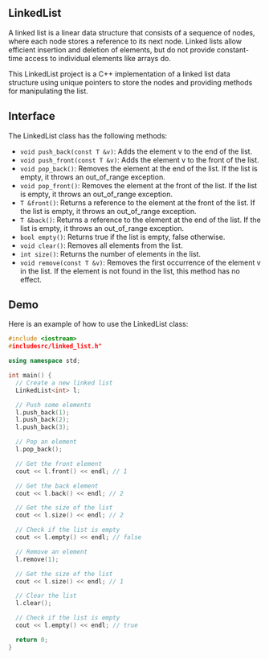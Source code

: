 ## LinkedList
A linked list is a linear data structure that consists of a sequence of nodes, where each node stores a reference to its next node. Linked lists allow efficient insertion and deletion of elements, but do not provide constant-time access to individual elements like arrays do.

This LinkedList project is a C++ implementation of a linked list data structure using unique pointers to store the nodes and providing methods for manipulating the list.

## Interface

The LinkedList class has the following methods:

* `void push_back(const T &v)`: Adds the element v to the end of the list.
* `void push_front(const T &v)`: Adds the element v to the front of the list.
* `void pop_back()`: Removes the element at the end of the list. If the list is empty, it throws an out_of_range exception.
* `void pop_front()`: Removes the element at the front of the list. If the list is empty, it throws an out_of_range exception.
* `T &front()`: Returns a reference to the element at the front of the list. If the list is empty, it throws an out_of_range exception.
* `T &back()`: Returns a reference to the element at the end of the list. If the list is empty, it throws an out_of_range exception.
* `bool empty()`: Returns true if the list is empty, false otherwise.
* `void clear()`: Removes all elements from the list.
* `int size()`: Returns the number of elements in the list.
* `void remove(const T &v)`: Removes the first occurrence of the element v in the list. If the element is not found in the list, this method has no effect.

## Demo

Here is an example of how to use the LinkedList class:

```cpp
#include <iostream>
#includesrc/linked_list.h"

using namespace std;

int main() {
  // Create a new linked list
  LinkedList<int> l;

  // Push some elements
  l.push_back(1);
  l.push_back(2);
  l.push_back(3);

  // Pop an element
  l.pop_back();

  // Get the front element
  cout << l.front() << endl; // 1

  // Get the back element
  cout << l.back() << endl; // 2

  // Get the size of the list
  cout << l.size() << endl; // 2

  // Check if the list is empty
  cout << l.empty() << endl; // false

  // Remove an element
  l.remove(1);

  // Get the size of the list
  cout << l.size() << endl; // 1

  // Clear the list
  l.clear();

  // Check if the list is empty
  cout << l.empty() << endl; // true

  return 0;
}
```